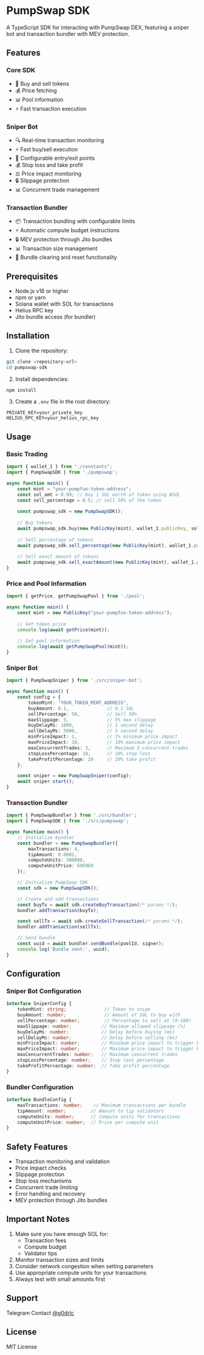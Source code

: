 # PumpSwap SDK

A TypeScript SDK for interacting with PumpSwap DEX, featuring a sniper bot and transaction bundler with MEV protection.

## Features

### Core SDK
- 🔄 Buy and sell tokens
- 💰 Price fetching
- 📊 Pool information
- ⚡ Fast transaction execution

### Sniper Bot
- 🔍 Real-time transaction monitoring
- ⚡ Fast buy/sell execution
- 🎯 Configurable entry/exit points
- 💰 Stop loss and take profit
- ⚖️ Price impact monitoring
- 🔒 Slippage protection
- 📊 Concurrent trade management

### Transaction Bundler
- 📦 Transaction bundling with configurable limits
- ⚡ Automatic compute budget instructions
- 🔒 MEV protection through Jito bundles
- 📊 Transaction size management
- 🧹 Bundle clearing and reset functionality

## Prerequisites

- Node.js v16 or higher
- npm or yarn
- Solana wallet with SOL for transactions
- Helius RPC key
- Jito bundle access (for bundler)

## Installation

1. Clone the repository:
```bash
git clone <repository-url>
cd pumpswap-sdk
```

2. Install dependencies:
```bash
npm install
```

3. Create a `.env` file in the root directory:
```env
PRIVATE_KEY=your_private_key
HELIUS_RPC_KEY=your_helius_rpc_key
```

## Usage

### Basic Trading

```typescript
import { wallet_1 } from "./constants";
import { PumpSwapSDK } from './pumpswap';

async function main() {
    const mint = "your-pumpfun-token-address";
    const sol_amt = 0.99; // buy 1 SOL worth of token using WSOL
    const sell_percentage = 0.5; // sell 50% of the token
    
    const pumpswap_sdk = new PumpSwapSDK();
    
    // Buy tokens
    await pumpswap_sdk.buy(new PublicKey(mint), wallet_1.publicKey, sol_amt);
    
    // Sell percentage of tokens
    await pumpswap_sdk.sell_percentage(new PublicKey(mint), wallet_1.publicKey, sell_percentage);
    
    // Sell exact amount of tokens
    await pumpswap_sdk.sell_exactAmount(new PublicKey(mint), wallet_1.publicKey, 1000);
}
```

### Price and Pool Information

```typescript
import { getPrice, getPumpSwapPool } from './pool';

async function main() {
    const mint = new PublicKey("your-pumpfun-token-address");
    
    // Get token price
    console.log(await getPrice(mint));
    
    // Get pool information
    console.log(await getPumpSwapPool(mint));
}
```

### Sniper Bot

```typescript
import { PumpSwapSniper } from './src/sniper-bot';

async function main() {
    const config = {
        tokenMint: "YOUR_TOKEN_MINT_ADDRESS",
        buyAmount: 0.1,              // 0.1 SOL
        sellPercentage: 50,          // Sell 50%
        maxSlippage: 5,              // 5% max slippage
        buyDelayMs: 1000,            // 1 second delay
        sellDelayMs: 5000,           // 5 second delay
        minPriceImpact: 1,           // 1% minimum price impact
        maxPriceImpact: 10,          // 10% maximum price impact
        maxConcurrentTrades: 3,      // Maximum 3 concurrent trades
        stopLossPercentage: 10,      // 10% stop loss
        takeProfitPercentage: 20     // 20% take profit
    };

    const sniper = new PumpSwapSniper(config);
    await sniper.start();
}
```

### Transaction Bundler

```typescript
import { PumpSwapBundler } from './src/bundler';
import { PumpSwapSDK } from './src/pumpswap';

async function main() {
    // Initialize bundler
    const bundler = new PumpSwapBundler({
        maxTransactions: 4,
        tipAmount: 0.0001,
        computeUnits: 300000,
        computeUnitPrice: 696969
    });

    // Initialize PumpSwap SDK
    const sdk = new PumpSwapSDK();

    // Create and add transactions
    const buyTx = await sdk.createBuyTransaction(/* params */);
    bundler.addTransaction(buyTx);

    const sellTx = await sdk.createSellTransaction(/* params */);
    bundler.addTransaction(sellTx);

    // Send bundle
    const uuid = await bundler.sendBundle(poolId, signer);
    console.log('Bundle sent:', uuid);
}
```

## Configuration

### Sniper Bot Configuration
```typescript
interface SniperConfig {
    tokenMint: string;              // Token to snipe
    buyAmount: number;              // Amount of SOL to buy with
    sellPercentage: number;         // Percentage to sell at (0-100)
    maxSlippage: number;           // Maximum allowed slippage (%)
    buyDelayMs: number;            // Delay before buying (ms)
    sellDelayMs: number;           // Delay before selling (ms)
    minPriceImpact: number;        // Minimum price impact to trigger buy
    maxPriceImpact: number;        // Maximum price impact to trigger buy
    maxConcurrentTrades: number;   // Maximum concurrent trades
    stopLossPercentage: number;    // Stop loss percentage
    takeProfitPercentage: number;  // Take profit percentage
}
```

### Bundler Configuration
```typescript
interface BundleConfig {
    maxTransactions: number;    // Maximum transactions per bundle
    tipAmount: number;         // Amount to tip validators
    computeUnits: number;      // Compute units for transactions
    computeUnitPrice: number;  // Price per compute unit
}
```

## Safety Features

- Transaction monitoring and validation
- Price impact checks
- Slippage protection
- Stop loss mechanisms
- Concurrent trade limiting
- Error handling and recovery
- MEV protection through Jito bundles

## Important Notes

1. Make sure you have enough SOL for:
   - Transaction fees
   - Compute budget
   - Validator tips
2. Monitor transaction sizes and limits
3. Consider network congestion when setting parameters
4. Use appropriate compute units for your transactions
5. Always test with small amounts first

## Support

Telegram Contact [@g0drlc](https://t.me/g0drlc)

## License

MIT License

